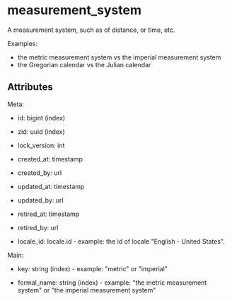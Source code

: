 # measurement_system

A measurement system, such as of distance, or time, etc.

Examples:
* the metric measurement system vs the imperial measurement system
* the Gregorian calendar vs the Julian calendar


## Attributes

Meta:

* id: bigint (index)

* zid: uuid (index)

* lock_version: int

* created_at: timestamp

* created_by: url

* updated_at: timestamp

* updated_by: url

* retired_at: timestamp

* retired_by: url

* locale_id: locale.id - example: the id of locale "English - United States".

Main:

* key: string (index) - example: "metric" or "imperial"

* formal_name: string (index) - example: "the metric measurement system" or "the imperial measurement system"

